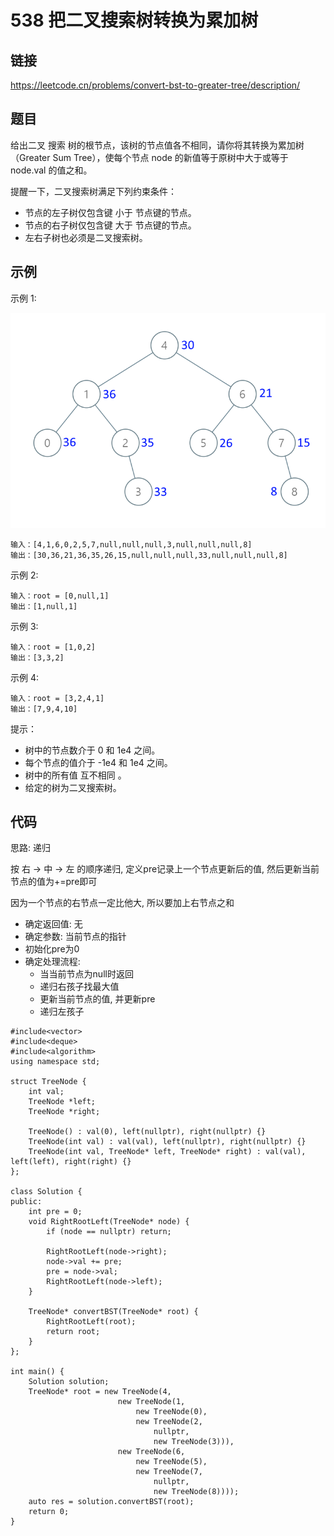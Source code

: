 # 538 把二叉搜索树转换为累加树
## 链接
https://leetcode.cn/problems/convert-bst-to-greater-tree/description/

## 题目 
给出二叉 搜索 树的根节点，该树的节点值各不相同，请你将其转换为累加树（Greater Sum Tree），使每个节点 node 的新值等于原树中大于或等于 node.val 的值之和。

提醒一下，二叉搜索树满足下列约束条件：

- 节点的左子树仅包含键 小于 节点键的节点。
- 节点的右子树仅包含键 大于 节点键的节点。
- 左右子树也必须是二叉搜索树。

## 示例
示例 1:

![](img/35example.png)
```
输入：[4,1,6,0,2,5,7,null,null,null,3,null,null,null,8]
输出：[30,36,21,36,35,26,15,null,null,null,33,null,null,null,8]
```
示例 2:
```
输入：root = [0,null,1]
输出：[1,null,1]
```
示例 3:
```
输入：root = [1,0,2]
输出：[3,3,2]
```
示例 4:
```
输入：root = [3,2,4,1]
输出：[7,9,4,10]
```

提示：

- 树中的节点数介于 0 和 1e4 之间。
- 每个节点的值介于 -1e4 和 1e4 之间。
- 树中的所有值 互不相同 。
- 给定的树为二叉搜索树。 

## 代码
思路: 递归

按 右 -> 中 -> 左 的顺序递归, 定义pre记录上一个节点更新后的值, 然后更新当前节点的值为+=pre即可

因为一个节点的右节点一定比他大, 所以要加上右节点之和
- 确定返回值: 无
- 确定参数: 当前节点的指针
- 初始化pre为0
- 确定处理流程:
    - 当当前节点为null时返回
    - 递归右孩子找最大值
    - 更新当前节点的值, 并更新pre
    - 递归左孩子

```
#include<vector>
#include<deque>
#include<algorithm>
using namespace std;

struct TreeNode {
	int val;
	TreeNode *left;
	TreeNode *right;
	
	TreeNode() : val(0), left(nullptr), right(nullptr) {}
	TreeNode(int val) : val(val), left(nullptr), right(nullptr) {}
	TreeNode(int val, TreeNode* left, TreeNode* right) : val(val), left(left), right(right) {}
};
	
class Solution {
public:
	int pre = 0;
	void RightRootLeft(TreeNode* node) {
		if (node == nullptr) return;
		
		RightRootLeft(node->right);
		node->val += pre;
		pre = node->val;
		RightRootLeft(node->left);
	}
	
    TreeNode* convertBST(TreeNode* root) {
		RightRootLeft(root);
		return root;
    }
};

int main() {
	Solution solution;
	TreeNode* root = new TreeNode(4,
						new TreeNode(1,
							new TreeNode(0),
							new TreeNode(2,
								nullptr,
								new TreeNode(3))),
						new TreeNode(6,
							new TreeNode(5),
							new TreeNode(7,
								nullptr,
								new TreeNode(8))));
	auto res = solution.convertBST(root);
	return 0;
}
```